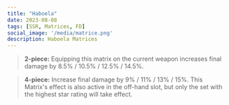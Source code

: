 ```yaml
---
title: "Haboela"
date: 2023-08-08
tags: [SSR, Matrices, FD]
social_image: '/media/matrice.png'
description: Haboela Matrices
---
```



> **2-piece:** Equipping this matrix on the current weapon increases final damage by 8.5% / 10.5% / 12.5% / 14.5%.

> **4-piece:** Increase final damage by 9% / 11% / 13% / 15%. This Matrix's effect is also active in the off-hand slot, but only the set with the highest star rating will take effect.

